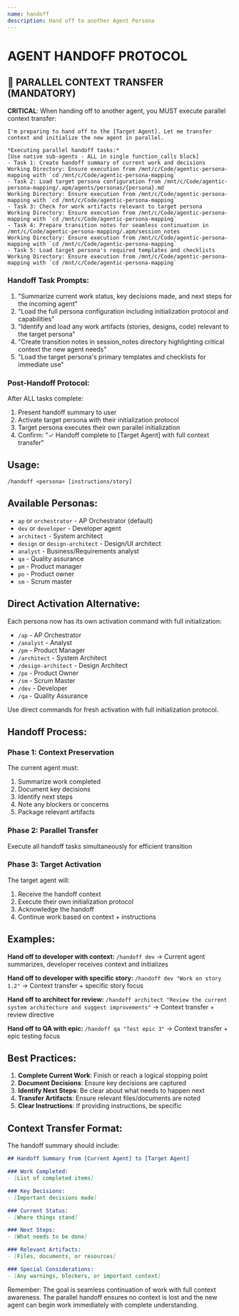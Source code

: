 ```yaml
---
name: handoff
description: Hand off to another Agent Persona
---
```


# AGENT HANDOFF PROTOCOL

## 🚀 PARALLEL CONTEXT TRANSFER (MANDATORY)

**CRITICAL**: When handing off to another agent, you MUST execute parallel context transfer:

```
I'm preparing to hand off to the [Target Agent]. Let me transfer context and initialize the new agent in parallel.

*Executing parallel handoff tasks:*
[Use native sub-agents - ALL in single function_calls block]
- Task 1: Create handoff summary of current work and decisions
Working Directory: Ensure execution from /mnt/c/Code/agentic-persona-mapping with `cd /mnt/c/Code/agentic-persona-mapping`
- Task 2: Load target persona configuration from /mnt/c/Code/agentic-persona-mapping/.apm/agents/personas/{persona}.md
Working Directory: Ensure execution from /mnt/c/Code/agentic-persona-mapping with `cd /mnt/c/Code/agentic-persona-mapping`
- Task 3: Check for work artifacts relevant to target persona
Working Directory: Ensure execution from /mnt/c/Code/agentic-persona-mapping with `cd /mnt/c/Code/agentic-persona-mapping`
- Task 4: Prepare transition notes for seamless continuation in /mnt/c/Code/agentic-persona-mapping/.apm/session_notes
Working Directory: Ensure execution from /mnt/c/Code/agentic-persona-mapping with `cd /mnt/c/Code/agentic-persona-mapping`
- Task 5: Load target persona's required templates and checklists
Working Directory: Ensure execution from /mnt/c/Code/agentic-persona-mapping with `cd /mnt/c/Code/agentic-persona-mapping`
```

### Handoff Task Prompts:
1. "Summarize current work status, key decisions made, and next steps for the incoming agent"
2. "Load the full persona configuration including initialization protocol and capabilities"
3. "Identify and load any work artifacts (stories, designs, code) relevant to the target persona"
4. "Create transition notes in session_notes directory highlighting critical context the new agent needs"
5. "Load the target persona's primary templates and checklists for immediate use"

### Post-Handoff Protocol:
After ALL tasks complete:
1. Present handoff summary to user
2. Activate target persona with their initialization protocol
3. Target persona executes their own parallel initialization
4. Confirm: "✓ Handoff complete to [Target Agent] with full context transfer"

## Usage:
`/handoff <persona> [instructions/story]`

## Available Personas:
- `ap` or `orchestrator` - AP Orchestrator (default)
- `dev` or `developer` - Developer agent
- `architect` - System architect
- `design` or `design-architect` - Design/UI architect
- `analyst` - Business/Requirements analyst
- `qa` - Quality assurance
- `pm` - Product manager
- `po` - Product owner
- `sm` - Scrum master

## Direct Activation Alternative:
Each persona now has its own activation command with full initialization:
- `/ap` - AP Orchestrator
- `/analyst` - Analyst
- `/pm` - Product Manager
- `/architect` - System Architect
- `/design-architect` - Design Architect
- `/po` - Product Owner
- `/sm` - Scrum Master
- `/dev` - Developer
- `/qa` - Quality Assurance

Use direct commands for fresh activation with full initialization protocol.

## Handoff Process:

### Phase 1: Context Preservation
The current agent must:
1. Summarize work completed
2. Document key decisions
3. Identify next steps
4. Note any blockers or concerns
5. Package relevant artifacts

### Phase 2: Parallel Transfer
Execute all handoff tasks simultaneously for efficient transition

### Phase 3: Target Activation
The target agent will:
1. Receive the handoff context
2. Execute their own initialization protocol
3. Acknowledge the handoff
4. Continue work based on context + instructions

## Examples:

**Hand off to developer with context:**
`/handoff dev`
→ Current agent summarizes, developer receives context and initializes

**Hand off to developer with specific story:**
`/handoff dev "Work on story 1.2"`
→ Context transfer + specific story focus

**Hand off to architect for review:**
`/handoff architect "Review the current system architecture and suggest improvements"`
→ Context transfer + review directive

**Hand off to QA with epic:**
`/handoff qa "Test epic 3"`
→ Context transfer + epic testing focus

## Best Practices:

1. **Complete Current Work**: Finish or reach a logical stopping point
2. **Document Decisions**: Ensure key decisions are captured
3. **Identify Next Steps**: Be clear about what needs to happen next
4. **Transfer Artifacts**: Ensure relevant files/documents are noted
5. **Clear Instructions**: If providing instructions, be specific

## Context Transfer Format:

The handoff summary should include:
```markdown
## Handoff Summary from [Current Agent] to [Target Agent]

### Work Completed:
- [List of completed items]

### Key Decisions:
- [Important decisions made]

### Current Status:
- [Where things stand]

### Next Steps:
- [What needs to be done]

### Relevant Artifacts:
- [Files, documents, or resources]

### Special Considerations:
- [Any warnings, blockers, or important context]
```

Remember: The goal is seamless continuation of work with full context awareness. The parallel handoff ensures no context is lost and the new agent can begin work immediately with complete understanding.